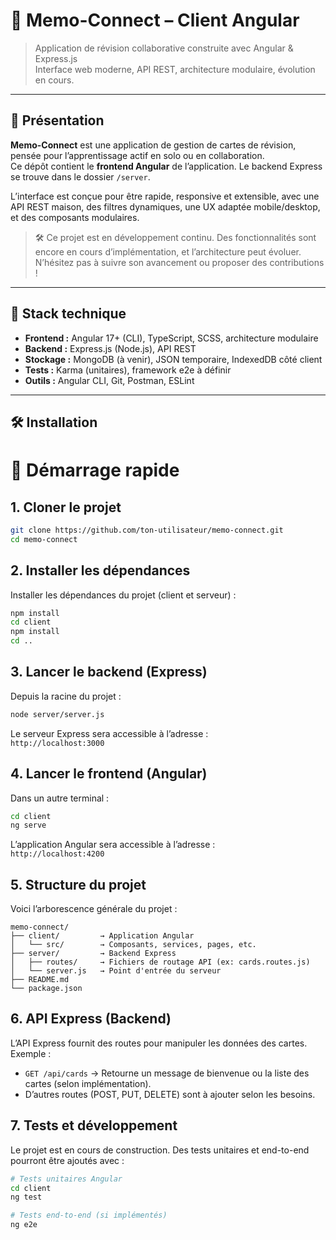# 🧠 Memo-Connect – Client Angular

> Application de révision collaborative construite avec Angular & Express.js  
> Interface web moderne, API REST, architecture modulaire, évolution en cours.

---

## 🚀 Présentation

**Memo-Connect** est une application de gestion de cartes de révision, pensée pour l’apprentissage actif en solo ou en collaboration.  
Ce dépôt contient le **frontend Angular** de l’application. Le backend Express se trouve dans le dossier `/server`.

L’interface est conçue pour être rapide, responsive et extensible, avec une API REST maison, des filtres dynamiques, une UX adaptée mobile/desktop, et des composants modulaires.

> 🛠️ Ce projet est en développement continu. Des fonctionnalités sont encore en cours d’implémentation, et l’architecture peut évoluer. N’hésitez pas à suivre son avancement ou proposer des contributions !

---

## 🧱 Stack technique

- **Frontend :** Angular 17+ (CLI), TypeScript, SCSS, architecture modulaire
- **Backend :** Express.js (Node.js), API REST
- **Stockage :** MongoDB (à venir), JSON temporaire, IndexedDB côté client
- **Tests :** Karma (unitaires), framework e2e à définir
- **Outils :** Angular CLI, Git, Postman, ESLint

---

## 🛠️ Installation

# 🚀 Démarrage rapide

## 1. **Cloner le projet**

```bash
git clone https://github.com/ton-utilisateur/memo-connect.git
cd memo-connect
```

## 2. **Installer les dépendances**

Installer les dépendances du projet (client et serveur) :

```bash
npm install
cd client
npm install
cd ..
```

## 3. **Lancer le backend (Express)**

Depuis la racine du projet :

```bash
node server/server.js
```

Le serveur Express sera accessible à l’adresse :  
`http://localhost:3000`

## 4. **Lancer le frontend (Angular)**

Dans un autre terminal :

```bash
cd client
ng serve
```

L’application Angular sera accessible à l’adresse :  
`http://localhost:4200`

## 5. **Structure du projet**

Voici l’arborescence générale du projet :

```
memo-connect/
├── client/         → Application Angular
│   └── src/        → Composants, services, pages, etc.
├── server/         → Backend Express
│   ├── routes/     → Fichiers de routage API (ex: cards.routes.js)
│   └── server.js   → Point d'entrée du serveur
├── README.md
└── package.json
```

## 6. **API Express (Backend)**

L’API Express fournit des routes pour manipuler les données des cartes.  
Exemple :

- `GET /api/cards` → Retourne un message de bienvenue ou la liste des cartes (selon implémentation).
- D’autres routes (POST, PUT, DELETE) sont à ajouter selon les besoins.

## 7. **Tests et développement**

Le projet est en cours de construction. Des tests unitaires et end-to-end pourront être ajoutés avec :

```bash
# Tests unitaires Angular
cd client
ng test

# Tests end-to-end (si implémentés)
ng e2e
```
